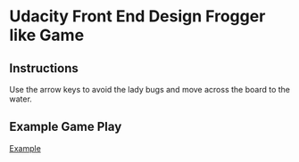 # **Udacity Front End Design Frogger like Game**

## Instructions

Use the arrow keys to avoid the lady bugs and move across the board to the water. 

## Example Game Play
[Example](https://www.youtube.com/watch?v=SxeHV1kt7iU&feature=youtu.be)
